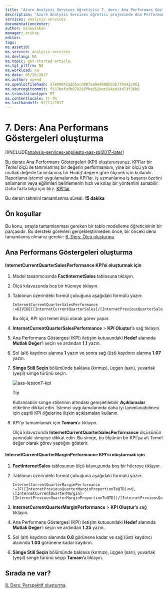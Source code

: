 ```yaml
---
title: "Azure Analysis Services öğreticisi 7. ders: Ana Performans Göstergeleri Oluşturma | Microsoft Docs"
description: "Azure Analysis Services öğretici projesinde Ana Performans Göstergelerinin nasıl oluşturulacağını açıklar."
services: analysis-services
documentationcenter: 
author: minewiskan
manager: erikre
editor: 
tags: 
ms.assetid: 
ms.service: analysis-services
ms.devlang: NA
ms.topic: get-started-article
ms.tgt_pltfrm: NA
ms.workload: na
ms.date: 05/26/2017
ms.author: owend
ms.openlocfilehash: d78808421dd5acd907aa9e9000bb3b770a42c061
ms.sourcegitcommit: f537befafb079256fba0529ee554c034d73f36b0
ms.translationtype: MT
ms.contentlocale: tr-TR
ms.lasthandoff: 07/11/2017
---
```

# <a name="lesson-7-create-key-performance-indicators"></a>7. Ders: Ana Performans Göstergeleri oluşturma

[!INCLUDE[analysis-services-appliesto-aas-sql2017-later](../../../includes/analysis-services-appliesto-aas-sql2017-later.md)]

Bu derste Ana Performans Göstergeleri (KPI) oluşturursunuz. KPI’lar bir *Temel* ölçü ile tanımlanmış bir değerin performansını, yine bir ölçü ya da mutlak değerle tanımlanmış bir *Hedef* değere göre ölçmek için kullanılır. Raporlama istemci uygulamalarında KPI’lar, iş uzmanlarına iş başarısı özetini anlamanın veya eğilimleri belirlemenin hızlı ve kolay bir yöntemini sunabilir. Daha fazla bilgi için bkz. [KPI’lar](https://docs.microsoft.com/sql/analysis-services/tabular-models/kpis-ssas-tabular)
  
Bu dersin tahmini tamamlanma süresi: **15 dakika**  
  
## <a name="prerequisites"></a>Ön koşullar  
Bu konu, sırayla tamamlanması gereken bir tablo modelleme öğreticisinin bir parçasıdır. Bu dersteki görevleri gerçekleştirmeden önce, bir önceki dersi tamamlamış olmanız gerekir: [6. Ders: Ölçü oluşturma](../tutorials/aas-lesson-6-create-measures.md).   
  
## <a name="create-key-performance-indicators"></a>Ana Performans Göstergeleri oluşturma  
  
#### <a name="to-create-an-internetcurrentquartersalesperformance-kpi"></a>InternetCurrentQuarterSalesPerformance KPI’si oluşturmak için  
  
1.  Model tasarımcısında **FactInternetSales** tablosuna tıklayın.  
  
2.  Ölçü kılavuzunda boş bir hücreye tıklayın.  
  
3.  Tablonun üzerindeki formül çubuğuna aşağıdaki formülü yazın: 
 
    ```  
    InternetCurrentQuarterSalesPerformance :=DIVIDE([InternetCurrentQuarterSales]/[InternetPreviousQuarterSalesProportionToQTD],BLANK())  
    ```

    Bu ölçü, KPI için temel ölçü olarak görev yapar.  
  
4.  **InternetCurrentQuarterSalesPerformance** > **KPI Oluştur**’a sağ tıklayın.   
  
5.  Ana Performans Göstergesi (KPI) iletişim kutusundaki **Hedef** alanında **Mutlak Değer**’i seçin ve ardından **1.1** yazın.  
  
7.  Sol (alt) kaydırıcı alanına **1** yazın ve sonra sağ (üst) kaydırıcı alanına **1.07** yazın.  
  
8.  **Simge Stili Seçin** bölümünde baklava (kırmızı), üçgen (sarı), yuvarlak (yeşil) simge türünü seçin.
  
    ![aas-lesson7-kpi](../tutorials/media/aas-lesson7-kpi.png)
    
    > [!TIP]  
    > Kullanılabilir simge stillerinin altındaki genişletilebilir **Açıklamalar** etiketine dikkat edin. İstemci uygulamalarında daha iyi tanımlanabilmesi için çeşitli KPI öğelerine ilişkin açıklamaları kullanın.  
  
9. KPI’yı tamamlamak için **Tamam**’a tıklayın.  
  
    Ölçü kılavuzunda **InternetCurrentQuarterSalesPerformance** ölçüsünün yanındaki simgeye dikkat edin. Bu simge, bu ölçünün bir KPI’ya ait Temel değer olarak görev yaptığını gösterir.  
  
#### <a name="to-create-an-internetcurrentquartermarginperformance-kpi"></a>InternetCurrentQuarterMarginPerformance KPI’si oluşturmak için  
  
1.  **FactInternetSales** tablosunun ölçü kılavuzunda boş bir hücreye tıklayın.  
  
2.  Tablonun üzerindeki formül çubuğuna aşağıdaki formülü yazın:  

    ```
    InternetCurrentQuarterMarginPerformance :=IF([InternetPreviousQuarterMarginProportionToQTD]<>0,([InternetCurrentQuarterMargin]-[InternetPreviousQuarterMarginProportionToQTD])/[InternetPreviousQuarterMarginProportionToQTD],BLANK())  
    ```
 
3.  **InternetCurrentQuarterMarginPerformance** > **KPI Oluştur**’a sağ tıklayın.  
  
4.  Ana Performans Göstergesi (KPI) iletişim kutusundaki **Hedef** alanında **Mutlak Değer**’i seçin ve ardından **1.25** yazın.   
  
5.  Sol (alt) kaydırıcı alanında **0.8** görünene kadar ve sağ (üst) kaydırıcı alanında **1.03** görünene kadar kaydırın.  
  
6.  **Simge Stili Seçin** bölümünde baklava (kırmızı), üçgen (sarı), yuvarlak (yeşil) simge türünü seçip **Tamam**’a tıklayın.  
  
## <a name="whats-next"></a>Sırada ne var?
[8. Ders: Perspektif oluşturma](../tutorials/aas-lesson-8-create-perspectives.md).
  
  

